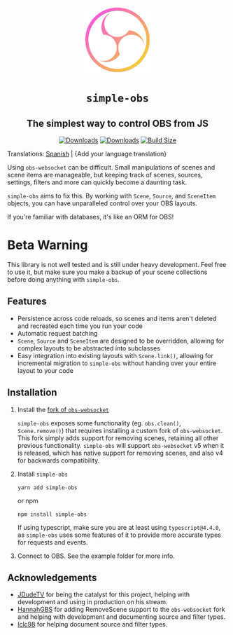 <center>

<img src="website/static/img/logo.png" alt="simple-obs logo" height="150" align="center"/>

<h1 align="center"><code>simple-obs</code>
<h2 align="center">The simplest way to control OBS from JS</h2>

[![Downloads](https://img.shields.io/npm/dt/simple-obs.svg?style=flat&colorA=000000&colorB=000000)](https://www.npmjs.com/package/simple-obs)
[![Downloads](https://img.shields.io/npm/v/simple-obs.svg?style=flat&colorA=000000&colorB=000000)](https://www.npmjs.com/package/simple-obs)
[![Build Size](https://img.shields.io/bundlephobia/min/simple-obs?label=bundle%20size&style=flat&colorA=000000&colorB=000000)](https://bundlephobia.com/result?p=simple-obs)

</center>

Translations: [Spanish](translations/README_es.md) | {Add your language translation}

Using `obs-websocket` can be difficult. Small manipulations of scenes and scene items are manageable, but keeping track of scenes, sources, settings, filters and more can quickly become a daunting task.

`simple-obs` aims to fix this. By working with `Scene`, `Source`, and `SceneItem` objects, you can have unparalleled control over your OBS layouts.

If you're familiar with databases, it's like an ORM for OBS!

# Beta Warning

This library is not well tested and is still under heavy development. Feel free to use it, but make sure you make a backup of your scene collections before doing anything with `simple-obs`.

## Features

- Persistence across code reloads, so scenes and items aren't deleted and recreated each time you run your code
- Automatic request batching
- `Scene`, `Source` and `SceneItem` are designed to be overridden, allowing for complex layouts to be abstracted into subclasses
- Easy integration into existing layouts with `Scene.link()`, allowing for incremental migration to `simple-obs` without handing over your entire layout to your code

## Installation

1. Install the [fork of `obs-websocket`](https://github.com/MemedowsTeam/obs-websocket/releases)

   `simple-obs` exposes some functionality (eg. `obs.clean()`, `Scene.remove()`) that requires installing a custom fork of `obs-websocket`. This fork simply adds support for removing scenes, retaining all other previous functionality. `simple-obs` will support `obs-websocket` v5 when it is released, which has native support for removing scenes, and also v4 for backwards compatibility.

2. Install `simple-obs`

   ```
   yarn add simple-obs
   ```

   or npm

   ```
   npm install simple-obs
   ```

   If using typescript, make sure you are at least using `typescript@4.4.0`, as `simple-obs` uses some features of it to provide more accurate types for requests and events.

3. Connect to OBS. See the example folder for more info.

## Acknowledgements

- [JDudeTV](https://twitch.tv/jdudetv) for being the catalyst for this project, helping with development and using in production on his stream.
- [HannahGBS](https://twitter.com/hannah_gbs) for adding RemoveScene support to the `obs-websocket` fork and helping with development and documenting source and filter types.
- [lclc98](https://github.com/lclc98) for helping document source and filter types.
